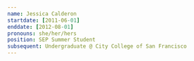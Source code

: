 ```yaml
---
name: Jessica Calderon
startdate: [2011-06-01]
enddate: [2012-08-01]
pronouns: she/her/hers
position: SEP Summer Student
subsequent: Undergraduate @ City College of San Francisco
---
```

